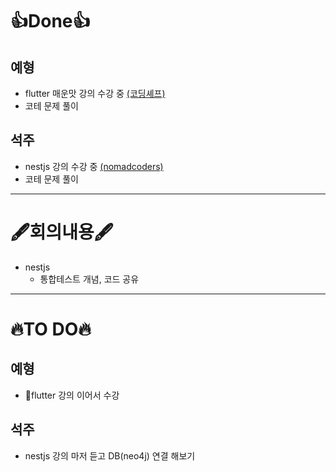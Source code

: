 # 👍Done👍
## 예형
- flutter 매운맛 강의 수강 중 [(코딩셰프)](https://www.youtube.com/playlist?list=PLQt_pzi-LLfoOpp3b-pnnLXgYpiFEftLB)
- 코테 문제 풀이

## 석주
- nestjs 강의 수강 중 [(nomadcoders)](https://nomadcoders.co/nestjs-fundamentals)
- 코테 문제 풀이
    
---

# 🖋️회의내용🖋️
- nestjs
  - 통합테스트 개념, 코드 공유

---

# 🔥TO DO🔥
## 예형
- flutter 강의 이어서 수강

## 석주
- nestjs 강의 마저 듣고 DB(neo4j) 연결 해보기
